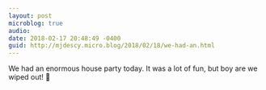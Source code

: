 ```yaml
---
layout: post
microblog: true
audio: 
date: 2018-02-17 20:48:49 -0400
guid: http://mjdescy.micro.blog/2018/02/18/we-had-an.html
---
```

We had an enormous house party today. It was a lot of fun, but boy are we wiped out! 🎈 
